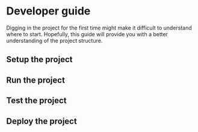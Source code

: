 # Developer guide

Digging in the project for the first time might make it difficult to understand where to start. Hopefully, this guide will provide you with a better understanding of the project structure.

## Setup the project
<!-- Explains how to setup the project -->

## Run the project
<!-- Explains how to run the project -->

## Test the project
<!-- Explains how to test the project -->

## Deploy the project
<!-- Explains how to deploy the project -->
